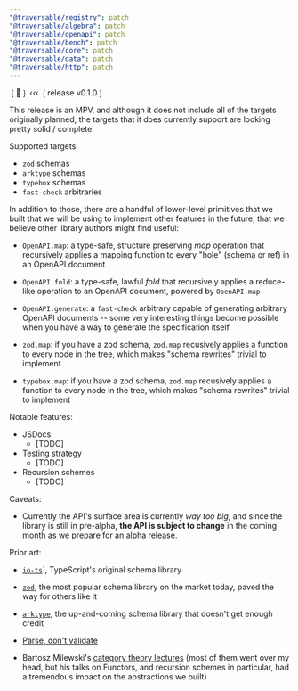 ```yaml
---
"@traversable/registry": patch
"@traversable/algebra": patch
"@traversable/openapi": patch
"@traversable/bench": patch
"@traversable/core": patch
"@traversable/data": patch
"@traversable/http": patch
---
```


❲🌳❳ ‹‹‹ ❲release v0.1.0❳

This release is an MPV, and although it does not include all of the targets
originally planned, the targets that it does currently support are looking
pretty solid / complete.

Supported targets:

- `zod` schemas
- `arktype` schemas
- `typebox` schemas
- `fast-check` arbitraries

In addition to those, there are a handful of lower-level primitives
that we built that we will be using to implement other features in the
future, that we believe other library authors might find useful:

- `OpenAPI.map`: a type-safe, structure preserving _map_ operation that 
  recursively applies a mapping function to every "hole" (schema or ref) 
  in an OpenAPI document
- `OpenAPI.fold`: a type-safe, lawful _fold_ that recursively applies a
  reduce-like operation to an OpenAPI document, powered by `OpenAPI.map`
- `OpenAPI.generate`: a `fast-check` arbitrary capable of generating
  arbitrary OpenAPI documents -- some very interesting things become
  possible when you have a way to generate the specification itself

- `zod.map`: if you have a zod schema, `zod.map` recusively applies a
  function to every node in the tree, which makes "schema rewrites"
  trivial to implement

- `typebox.map`: if you have a zod schema, `zod.map` recusively applies a
  function to every node in the tree, which makes "schema rewrites"
  trivial to implement


Notable features:
- JSDocs
  - [TODO]
- Testing strategy
  - [TODO]
- Recursion schemes
  - [TODO]

Caveats:

- Currently the API's surface area is currently _way too big_, and since the library is 
still in pre-alpha, __the API is subject to change__ in the coming month as we prepare 
for an alpha release.

Prior art:

- [`io-ts`](https://github.com/gcanti/io-ts)`, TypeScript's original schema library

- [`zod`](https://github.com/colinhacks/zod), the most popular schema library on
the market today, paved the way for others like it

- [`arktype`](https://github.com/arktypeio/arktype), the up-and-coming schema library
that doesn't get enough credit

- [Parse, don't validate](https://lexi-lambda.github.io/blog/2019/11/05/parse-don-t-validate/)

- Bartosz Milewski's [category theory lectures](https://youtu.be/I8LbkfSSR58?si=Q-CwMWndEZK4V5d4) 
(most of them went over my head, but his talks on Functors, and recursion schemes in particular,
had a tremendous impact on the abstractions we built)

